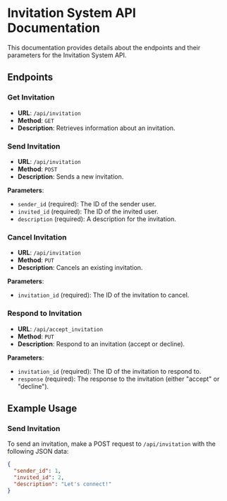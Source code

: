 # Invitation System API Documentation

This documentation provides details about the endpoints and their parameters for the Invitation System API.

## Endpoints

### Get Invitation
- **URL**: `/api/invitation`
- **Method**: `GET`
- **Description**: Retrieves information about an invitation.

### Send Invitation
- **URL**: `/api/invitation`
- **Method**: `POST`
- **Description**: Sends a new invitation.

**Parameters**:
- `sender_id` (required): The ID of the sender user.
- `invited_id` (required): The ID of the invited user.
- `description` (required): A description for the invitation.

### Cancel Invitation
- **URL**: `/api/invitation`
- **Method**: `PUT`
- **Description**: Cancels an existing invitation.

**Parameters**:
- `invitation_id` (required): The ID of the invitation to cancel.

### Respond to Invitation
- **URL**: `/api/accept_invitation`
- **Method**: `PUT`
- **Description**: Respond to an invitation (accept or decline).

**Parameters**:
- `invitation_id` (required): The ID of the invitation to respond to.
- `response` (required): The response to the invitation (either "accept" or "decline").

## Example Usage

### Send Invitation
To send an invitation, make a POST request to `/api/invitation` with the following JSON data:

```json
{
  "sender_id": 1,
  "invited_id": 2,
  "description": "Let's connect!"
}
